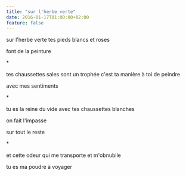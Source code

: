 ```yaml
---
title: "sur l'herbe verte"
date: 2016-01-17T01:00:00+02:00
feature: false
---
```


sur l'herbe verte
tes pieds blancs et roses

font de la peinture

\*

tes chaussettes sales sont un trophée
c'est ta manière à toi de peindre

avec mes sentiments

\*

tu es la reine du vide
avec tes chaussettes blanches

on fait l'impasse

sur tout le reste

\*

et cette odeur qui me transporte
et m'obnubile

tu es ma poudre à voyager
